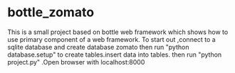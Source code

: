 # bottle_zomato
This is a small project based on bottle web framework which shows how to use primary component of a web framework.  To start out ,connect to a sqlite database and create database zomato then run "python database.setup" to create tables.insert data into tables. then run "python project.py" .Open browser with localhost:8000
